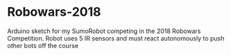 # Robowars-2018
Arduino sketch for my SumoRobot competing in the 2018 Robowars Competition.  Robot uses 5 IR sensors and must react autonomously to push other bots off the course
